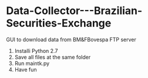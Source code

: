 # Data-Collector---Brazilian-Securities-Exchange
GUI to download data from BM&amp;FBovespa FTP server

1) Installi Python 2.7
2) Save all files at the same folder
3) Run maintk.py
4) Have fun

